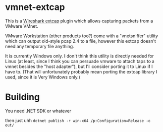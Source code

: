 # vmnet-extcap

This is a [Wireshark extcap](https://www.wireshark.org/docs/man-pages/extcap.html) plugin which allows capturing packets from a VMware VMnet. 

VMware Workstation (other products too?) come with a "vnetsniffer" utility which can output old-style pcap 2.4 to a file, however this extcap doesn't need any temporary file anything.

It is currently Windows only. I don't think this utility is directly needed for Linux (at least, since I think you can persuade vmware to attach taps to a vmnet besides the "host adapter"), but
I'll consider porting it to Linux if I have to. (That will unfortunately probably mean porting the extcap library I used, since it is Very Windows only.)

# Building

You need .NET SDK or whatever

then just uhh `dotnet publish -r win-x64 /p:Configuration=Release -o out/`